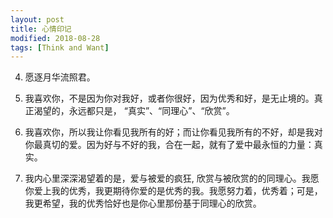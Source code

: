 ```yaml
---
layout: post
title: 心情印记
modified: 2018-08-28
tags: [Think and Want]
---
```

4. 愿逐月华流照君。

3. 我喜欢你，不是因为你对我好，或者你很好，因为优秀和好，是无止境的。真正渴望的，永远都只是， “真实”、“同理心”、“欣赏”。

2. 我喜欢你，所以我让你看见我所有的好；而让你看见我所有的不好，却是我对你最真切的爱。因为好与不好的我，合在一起，就有了爱中最永恒的力量：真实。

1. 我内心里深深渴望着的是，爱与被爱的疯狂, 欣赏与被欣赏的的同理心。我愿你爱上我的优秀，我更期待你爱的是优秀的我。我愿努力着，优秀着；可是，我更希望，我的优秀恰好也是你心里那份基于同理心的欣赏。

